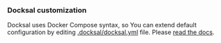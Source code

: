 ### Docksal customization

Docksal uses Docker Compose syntax, so You can extend default configuration by editing [.docksal/docksal.yml](.docksal/docksal.yml) file. Please [read the docs](https://docs.docksal.io/). 
